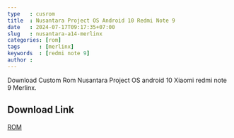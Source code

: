 ```yaml
---
type   : cusrom
title  : Nusantara Project OS Android 10 Redmi Note 9
date   : 2024-07-17T09:17:35+07:00
slug   : nusantara-a14-merlinx
categories: [rom]
tags      : [merlinx]
keywords  : [redmi note 9]
author :
---
```


Download Custom Rom Nusantara Project OS android 10 Xiaomi redmi note 9 Merlinx.



## Download Link
[ROM](https://www.pling.com/p/1508576/)